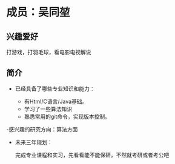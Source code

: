 # 成员：吴同堃

## 兴趣爱好

打游戏，打羽毛球，看电影电视解说

## 简介

- 已经具备了哪些专业知识和能力：

  - 有Html/C语言/Java基础。
  - 学习了一些算法知识
  - 熟悉常用的git命令，实现版本控制。

-感兴趣的研究方向：算法方面
  
- 未来三年规划：

  完成专业课程和实习，先看看能不能保研，不然就考研或者考公吧
